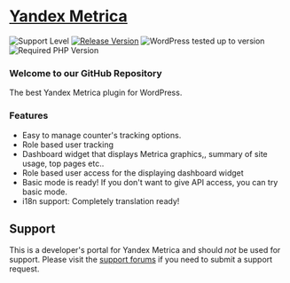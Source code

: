 # [Yandex Metrica](https://wordpress.org/plugins/yandex-metrica/) #

![Support Level](https://img.shields.io/badge/support-active-green.svg) [![Release Version](https://img.shields.io/wordpress/plugin/v/yandex-metrica?label=Release%20Version)](https://github.com/mustafauysal/yandex-metrica/releases) ![WordPress tested up to version](https://img.shields.io/wordpress/plugin/tested/yandex-metrica?label=WordPress) ![Required PHP Version](https://img.shields.io/wordpress/plugin/required-php/yandex-metrica?label=PHP)

### Welcome to our GitHub Repository

The best Yandex Metrica plugin for WordPress.

### Features ###

- Easy to manage counter's  tracking options.
- Role based user tracking
- Dashboard widget that displays Metrica graphics,, summary of site usage, top pages etc..
- Role based user access for the displaying dashboard widget
- Basic mode is ready! If you don't want to give API access, you can try basic mode.
- i18n support: Completely translation ready!


## Support ##
This is a developer's portal for Yandex Metrica and should _not_ be used for support. Please visit the [support forums](https://wordpress.org/support/plugin/yandex-metrica/) if you need to submit a support request.